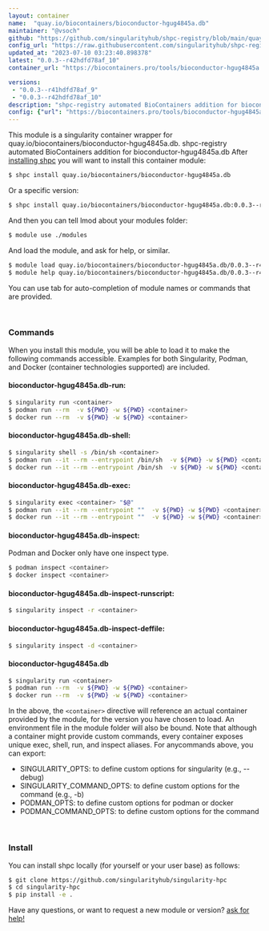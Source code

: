 ```yaml
---
layout: container
name:  "quay.io/biocontainers/bioconductor-hgug4845a.db"
maintainer: "@vsoch"
github: "https://github.com/singularityhub/shpc-registry/blob/main/quay.io/biocontainers/bioconductor-hgug4845a.db/container.yaml"
config_url: "https://raw.githubusercontent.com/singularityhub/shpc-registry/main/quay.io/biocontainers/bioconductor-hgug4845a.db/container.yaml"
updated_at: "2023-07-10 03:23:40.898378"
latest: "0.0.3--r42hdfd78af_10"
container_url: "https://biocontainers.pro/tools/bioconductor-hgug4845a.db"

versions:
 - "0.0.3--r41hdfd78af_9"
 - "0.0.3--r42hdfd78af_10"
description: "shpc-registry automated BioContainers addition for bioconductor-hgug4845a.db"
config: {"url": "https://biocontainers.pro/tools/bioconductor-hgug4845a.db", "maintainer": "@vsoch", "description": "shpc-registry automated BioContainers addition for bioconductor-hgug4845a.db", "latest": {"0.0.3--r42hdfd78af_10": "sha256:24cc4ac541785275c6c214853b7661000dcb449f59d0322f1ed440378acffab1"}, "tags": {"0.0.3--r41hdfd78af_9": "sha256:b2d887881ca27778710be2b8629178b9c3be0efa22cf966b3de2fbfbf3ee6e50", "0.0.3--r42hdfd78af_10": "sha256:24cc4ac541785275c6c214853b7661000dcb449f59d0322f1ed440378acffab1"}, "docker": "quay.io/biocontainers/bioconductor-hgug4845a.db"}
---
```


This module is a singularity container wrapper for quay.io/biocontainers/bioconductor-hgug4845a.db.
shpc-registry automated BioContainers addition for bioconductor-hgug4845a.db
After [installing shpc](#install) you will want to install this container module:


```bash
$ shpc install quay.io/biocontainers/bioconductor-hgug4845a.db
```

Or a specific version:

```bash
$ shpc install quay.io/biocontainers/bioconductor-hgug4845a.db:0.0.3--r42hdfd78af_10
```

And then you can tell lmod about your modules folder:

```bash
$ module use ./modules
```

And load the module, and ask for help, or similar.

```bash
$ module load quay.io/biocontainers/bioconductor-hgug4845a.db/0.0.3--r42hdfd78af_10
$ module help quay.io/biocontainers/bioconductor-hgug4845a.db/0.0.3--r42hdfd78af_10
```

You can use tab for auto-completion of module names or commands that are provided.

<br>

### Commands

When you install this module, you will be able to load it to make the following commands accessible.
Examples for both Singularity, Podman, and Docker (container technologies supported) are included.

#### bioconductor-hgug4845a.db-run:

```bash
$ singularity run <container>
$ podman run --rm  -v ${PWD} -w ${PWD} <container>
$ docker run --rm  -v ${PWD} -w ${PWD} <container>
```

#### bioconductor-hgug4845a.db-shell:

```bash
$ singularity shell -s /bin/sh <container>
$ podman run --it --rm --entrypoint /bin/sh  -v ${PWD} -w ${PWD} <container>
$ docker run --it --rm --entrypoint /bin/sh  -v ${PWD} -w ${PWD} <container>
```

#### bioconductor-hgug4845a.db-exec:

```bash
$ singularity exec <container> "$@"
$ podman run --it --rm --entrypoint ""  -v ${PWD} -w ${PWD} <container> "$@"
$ docker run --it --rm --entrypoint ""  -v ${PWD} -w ${PWD} <container> "$@"
```

#### bioconductor-hgug4845a.db-inspect:

Podman and Docker only have one inspect type.

```bash
$ podman inspect <container>
$ docker inspect <container>
```

#### bioconductor-hgug4845a.db-inspect-runscript:

```bash
$ singularity inspect -r <container>
```

#### bioconductor-hgug4845a.db-inspect-deffile:

```bash
$ singularity inspect -d <container>
```



#### bioconductor-hgug4845a.db

```bash
$ singularity run <container>
$ podman run --rm  -v ${PWD} -w ${PWD} <container>
$ docker run --rm  -v ${PWD} -w ${PWD} <container>
```


In the above, the `<container>` directive will reference an actual container provided
by the module, for the version you have chosen to load. An environment file in the
module folder will also be bound. Note that although a container
might provide custom commands, every container exposes unique exec, shell, run, and
inspect aliases. For anycommands above, you can export:

 - SINGULARITY_OPTS: to define custom options for singularity (e.g., --debug)
 - SINGULARITY_COMMAND_OPTS: to define custom options for the command (e.g., -b)
 - PODMAN_OPTS: to define custom options for podman or docker
 - PODMAN_COMMAND_OPTS: to define custom options for the command

<br>

### Install

You can install shpc locally (for yourself or your user base) as follows:

```bash
$ git clone https://github.com/singularityhub/singularity-hpc
$ cd singularity-hpc
$ pip install -e .
```

Have any questions, or want to request a new module or version? [ask for help!](https://github.com/singularityhub/singularity-hpc/issues)